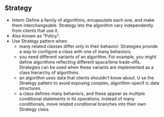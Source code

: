## Strategy
- Intent: Define a family of algorithms, encapsulate each one, and make them interchangeable. Strategy lets the algorithm vary independently from clients that use it.
- Also known as "Policy".
- Use Strategy pattern when:
    - many related classes differ only in their behavior. Strategies provide a way to configure a class with one of many behaviors.
    - you need different variants of an algorithm. For example, you might define algorithms reflecting different space/time trade-offs. Strategies can be used when these variants are implemented as a class hierarchy of algorithms.
    - an algorithm uses data that clients shouldn't know about. U se the Strategy pattern to avoid exposing complex, algorithm-specif ic data structures.
    - a class defines many behaviors, and these appear as multiple conditional statements in its operations. Instead of many conditionals, move related conditional branches into their own Strategy class.

